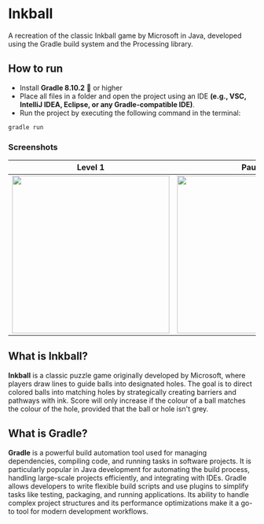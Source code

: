 # Inkball
A recreation of the classic Inkball game by Microsoft in Java, developed using the Gradle build system and the Processing library.

## How to run
* Install **Gradle 8.10.2** 🐘 or higher
* Place all files in a folder and open the project using an IDE **(e.g., VSC, IntelliJ IDEA, Eclipse, or any Gradle-compatible IDE)**.
* Run the project by executing the following command in the terminal:
```
gradle run
```

### Screenshots
Level 1 | Paused | Level Won
:-:|:-:|:-:
<img src="https://github.com/user-attachments/assets/c5856684-4db4-46ac-864a-149ddae47e9e" width="320"/> | <img src="https://github.com/user-attachments/assets/adafa839-7eeb-462c-903c-36be8ee342ea" width="320"/> | <img src="https://github.com/user-attachments/assets/e809a6fd-892a-41c9-bdfb-87a3d9139d09" width="320"/>

## What is Inkball?
**Inkball** is a classic puzzle game originally developed by Microsoft, where players draw lines to guide balls into designated holes.
The goal is to direct colored balls into matching holes by strategically creating barriers and pathways with ink. Score will only increase if the colour of a ball matches the colour of the hole, provided that the ball or hole isn't grey.

## What is Gradle?
**Gradle** is a powerful build automation tool used for managing dependencies, compiling code, and running tasks in software projects. It is particularly popular in Java development for automating the build process, handling large-scale projects efficiently, and integrating with IDEs. Gradle allows developers to write flexible build scripts and use plugins to simplify tasks like testing, packaging, and running applications. Its ability to handle complex project structures and its performance optimizations make it a go-to tool for modern development workflows.
